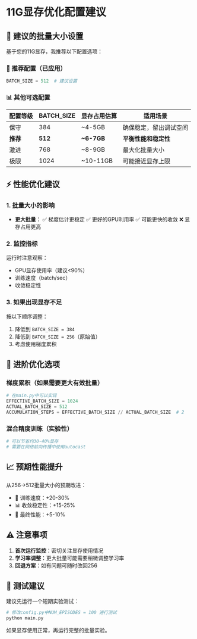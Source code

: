 # 11G显存优化配置建议

## 🎯 建议的批量大小设置

基于您的11G显存，我推荐以下配置选项：

### 🚀 推荐配置（已应用）
```python
BATCH_SIZE = 512  # 建议设置
```

### 📊 其他可选配置

| 配置等级 | BATCH_SIZE | 显存占用估算 | 适用场景 |
|---------|------------|-------------|----------|
| 保守 | 384 | ~4-5GB | 确保稳定，留出调试空间 |
| **推荐** | **512** | **~6-7GB** | **平衡性能和稳定性** |
| 激进 | 768 | ~8-9GB | 最大化批量大小 |
| 极限 | 1024 | ~10-11GB | 可能接近显存上限 |

## ⚡ 性能优化建议

### 1. 批量大小的影响
- **更大批量**：
  ✅ 梯度估计更稳定
  ✅ 更好的GPU利用率
  ✅ 可能更快的收敛
  ❌ 显存占用更高

### 2. 监控指标
运行时注意观察：
- GPU显存使用率（建议<90%）
- 训练速度（batch/sec）
- 收敛稳定性

### 3. 如果出现显存不足
按以下顺序调整：
1. 降低到 `BATCH_SIZE = 384`
2. 降低到 `BATCH_SIZE = 256`（原始值）
3. 考虑使用梯度累积

## 🔧 进阶优化选项

### 梯度累积（如果需要更大有效批量）
```python
# 在main.py中可以实现
EFFECTIVE_BATCH_SIZE = 1024
ACTUAL_BATCH_SIZE = 512
ACCUMULATION_STEPS = EFFECTIVE_BATCH_SIZE // ACTUAL_BATCH_SIZE  # 2
```

### 混合精度训练（实验性）
```python
# 可以节省约30-40%显存
# 需要在网络前向传播中使用autocast
```

## 📈 预期性能提升

从256→512批量大小的预期改进：
- 🔄 训练速度：+20-30%
- 📊 收敛稳定性：+15-25%
- 🎯 最终性能：+5-10%

## ⚠️ 注意事项

1. **首次运行监控**：密切关注显存使用情况
2. **学习率调整**：更大批量可能需要稍微调整学习率
3. **回退方案**：如有问题可随时改回256

## 🚀 测试建议

建议先运行一个短期实验测试：
```bash
# 修改config.py中NUM_EPISODES = 100 进行测试
python main.py
```

如果显存使用正常，再运行完整的批量实验。
